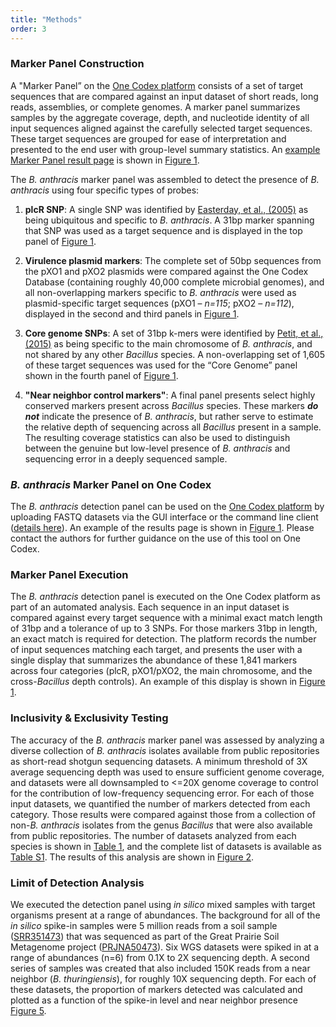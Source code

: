```yaml
---
title: "Methods"
order: 3
---
```


### Marker Panel Construction

A "Marker Panel” on the [One Codex platform](https://app.onecodex.com) consists of a set of target sequences that are compared against an input dataset of short reads, long reads, assemblies, or complete genomes. A marker panel summarizes samples by the aggregate coverage, depth, and nucleotide identity of all input sequences aligned against the carefully selected target sequences. These target sequences are grouped for ease of interpretation and presented to the end user with group-level summary statistics. An [example Marker Panel result page](https://app.onecodex.com/markerpanel/public/5a6a90255a354bf5) is shown in [Figure 1](#figure-1).

The *B. anthracis* marker panel was assembled to detect the presence of *B. anthracis* using four specific types of probes:

1.  **plcR SNP**: A single SNP was identified by [Easterday, et al., (2005)](http://jcm.asm.org/content/43/4/1995) as being ubiquitous and specific to *B. anthracis*. A 31bp marker spanning that SNP was used as a target sequence and is displayed in the top panel of [Figure 1](#figure-1).

2.  **Virulence plasmid markers**: The complete set of 50bp sequences from the pXO1 and pXO2 plasmids were compared against the One Codex Database (containing roughly 40,000 complete microbial genomes), and all non-overlapping markers specific to *B. anthracis* were used as plasmid-specific target sequences (pXO1 – _n=115_; pXO2 – _n=112_), displayed in the second and third panels in [Figure 1](#figure-1).

3.  **Core genome SNPs**: A set of 31bp k-mers were identified by [Petit, et al., (2015)](https://read-lab-confederation.github.io/nyc-subway-anthrax-study/)  as being specific to the main chromosome of *B. anthracis*, and not shared by any other _Bacillus_ species. A non-overlapping set of 1,605 of these target sequences was used for the “Core Genome” panel shown in the fourth panel of [Figure 1](#figure-1).

4. **"Near neighbor control markers"**: A final panel presents select highly conserved markers present across _Bacillus_ species. These markers _**do not**_ indicate the presence of _B. anthracis_, but rather serve to estimate the relative depth of sequencing across all _Bacillus_ present in a sample. The resulting coverage statistics can also be used to distinguish between the genuine but low-level presence of _B. anthracis_ and sequencing error in a deeply sequenced sample.


### *B. anthracis* Marker Panel on One Codex

The *B. anthracis* detection panel can be used on the [One Codex platform](https://app.onecodex.com) by uploading FASTQ datasets via the GUI interface or the command line client ([details here](https://docs.onecodex.com)). An example of the results page is shown in [Figure 1](#figure-1). Please contact the authors for further guidance on the use of this tool on One Codex.


### Marker Panel Execution

The *B. anthracis* detection panel is executed on the One Codex platform as part of an automated analysis. Each sequence in an input dataset is compared against every target sequence with a minimal exact match length of 31bp and a tolerance of up to 3 SNPs. For those markers 31bp in length, an exact match is required for detection. The platform records the number of input sequences matching each target, and presents the user with a single display that summarizes the abundance of these 1,841 markers across four categories (plcR, pXO1/pXO2, the main chromosome, and the cross-_Bacillus_ depth controls). An example of this display is shown in [Figure 1](#figure-1).

### Inclusivity & Exclusivity Testing

The accuracy of the *B. anthracis* marker panel was assessed by analyzing a diverse collection of *B. anthracis* isolates available from public repositories as short-read shotgun sequencing datasets. A minimum threshold of 3X average sequencing depth was used to ensure sufficient genome coverage, and datasets were all downsampled to <=20X genome coverage to control for the contribution of low-frequency sequencing error. For each of those input datasets, we quantified the number of markers detected from each category. Those results were compared against those from a collection of non-*B. anthracis* isolates from the genus _Bacillus_ that were also available from public repositories. The number of datasets analyzed from each species is shown in [Table 1](#table-1), and the complete list of datasets is available as [Table S1](https://github.com/refgenomics/bacillus-anthracis-panel/blob/gh-pages/data/accessions.tsv). The results of this analysis are shown in [Figure 2](#figure-2).


### Limit of Detection Analysis

We executed the detection panel using *in silico* mixed samples with target organisms present at a range of abundances. The background for all of the *in silico* spike-in samples were 5 million reads from a soil sample ([SRR351473](http://www.ncbi.nlm.nih.gov/sra/?term=SRR351473)) that was sequenced as part of the Great Prairie Soil Metagenome project ([PRJNA50473](http://www.ncbi.nlm.nih.gov/bioproject/PRJNA50473)). Six WGS datasets were spiked in at a range of abundances (n=6) from 0.1X to 2X sequencing depth. A second series of samples was created that also included 150K reads from a near neighbor (*B. thuringiensis*), for roughly 10X sequencing depth. For each of these datasets, the proportion of markers detected was calculated and plotted as a function of the spike-in level and near neighbor presence [Figure 5](#figure-5).
